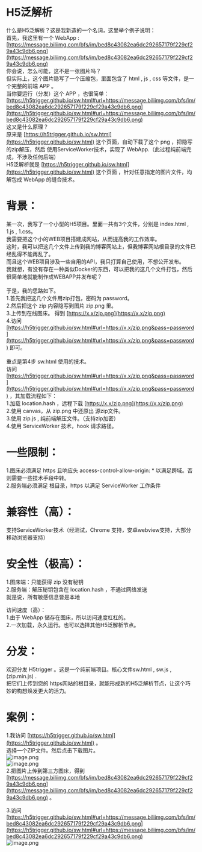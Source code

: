 #   H5泛解析
什么是H5泛解析？这是我新造的一个名词，这里举个例子说明：<br />首先，我这里有一个 WebApp : <br />[https://message.biliimg.com/bfs/im/bed8c43082ea6dc292657179f229cf29a43c9db6.png](https://message.biliimg.com/bfs/im/bed8c43082ea6dc292657179f229cf29a43c9db6.png)<br />你会说，怎么可能，这不是一张图片吗？<br />但实际上，这个图片隐写了一个压缩包，里面包含了 html , js , css 等文件，是一个完整的前端 APP 。<br />当你要运行（分发）这个 APP ，也很简单：<br />[https://h5trigger.github.io/sw.html#url=https://message.biliimg.com/bfs/im/bed8c43082ea6dc292657179f229cf29a43c9db6.png](https://h5trigger.github.io/sw.html#url=https://message.biliimg.com/bfs/im/bed8c43082ea6dc292657179f229cf29a43c9db6.png)<br />这又是什么原理？<br />原来是 [https://h5trigger.github.io/sw.html](https://h5trigger.github.io/sw.html) 这个页面，自动下载了这个 png ，把隐写的zip解压，然后 使用ServiceWorker技术，实现了 WebApp.（此过程纯前端完成，不涉及任何后端）<br />H5泛解析就是  [https://h5trigger.github.io/sw.html](https://h5trigger.github.io/sw.html) 这个页面 ，针对任意指定的图片文件，均解包成 WebApp 的缝合技术。
# 背景：
某一次，我写了一个小型的H5项目。里面一共有3个文件，分别是 index.html , 1.js , 1.css。<br />我需要把这个小的WEB项目搭建成网站，从而提高我的工作效率。<br />这时，我可以把这几个文件上传到我的博客网站上，但我博客网站根目录的文件已经乱得不能再乱了。<br />而且这个WEB项目涉及一些自用的API，我只打算自己使用，不想公开发布。<br />我就想，有没有存在一种类似Docker的东西，可以把我的这几个文件打包，然后很简单地就能制作成WEBAPP并发布呢？<br />  <br />  于是，我的思路如下。<br />  1.首先我把这几个文件用zip打包，密码为 password。<br />  2.然后把这个 zip 内容隐写到图片 zip.png 里。<br />  3.上传到在线图床。 得到 [https://x.x/zip.png](https://x.x/zip.png)<br />  4.访问 [https://h5trigger.github.io/sw.html#url=https://x.x/zip.png&pass=password](https://h5trigger.github.io/sw.html#url=https://x.x/zip.png&pass=password) 即可。<br />  <br />  重点是第4步 sw.html 使用的技术。<br />访问 [https://h5trigger.github.io/sw.html#url=https://x.x/zip.png&pass=password](https://h5trigger.github.io/sw.html#url=https://x.x/zip.png&pass=password)  ，其加载流程如下：<br />  1.加载 location.hash ，远程下载 [https://x.x/zip.png](https://x.x/zip.png) <br />  2.使用 canvas，从 zip.png 中还原出 源zip文件。<br />  3.使用 zip.js , 纯前端解压文件。（支持zip加密） <br />  4.使用 ServiceWorker 技术，hook 请求路径。<br />  

# 一些限制：
1.图床必须满足 https 且响应头 access-control-allow-origin: * 以满足跨域。否则需要一些技术手段中转。<br />2.服务端必须满足 根目录，https 以满足 ServiceWorker 工作条件

# 兼容性（高）：
支持ServiceWorker技术（经测试，Chrome 支持，安卓webview支持，大部分移动浏览器支持）

# 安全性（极高）：
1.图床端：只能获得 zip 没有秘钥<br />2.服务端：解压秘钥包含在 location.hash ，不通过网络发送<br />就是说，所有敏感信息皆是本地

访问速度（高）：<br />1.由于 WebApp 储存在图床，所以访问速度杠杠的。<br />2.一次加载，永久运行。也可以选择其他H5泛解析节点。
# 分发：
欢迎分发 H5trigger 。这是一个纯前端项目。核心文件sw.html , sw.js , (zip.min.js) .<br />把它们上传到您的 https网站的根目录，就能形成新的H5泛解析节点，让这个巧妙的构想焕发更大的活力。<br />


#   案例：
  1.我访问 [https://h5trigger.github.io/sw.html](https://h5trigger.github.io/sw.html) 。<br />选择一个ZIP文件。然后点击下载图片。<br />![image.png](https://cdn.nlark.com/yuque/0/2022/png/2953360/1663500173559-87ff26a7-03e8-43b1-a9ac-c5dd16cdc257.png#clientId=ude4d15bd-3c38-4&crop=0&crop=0&crop=1&crop=1&from=paste&height=564&id=u9294715c&margin=%5Bobject%20Object%5D&name=image.png&originHeight=592&originWidth=1257&originalType=binary&ratio=1&rotation=0&showTitle=false&size=90956&status=done&style=none&taskId=u4c4a457d-068c-4c65-8e66-53918434138&title=&width=1197.1429115087833)<br />  ![image.png](https://cdn.nlark.com/yuque/0/2022/png/2953360/1663500113019-8b9c8dab-6189-440f-930f-db61e29bd608.png#clientId=ude4d15bd-3c38-4&crop=0&crop=0&crop=1&crop=1&from=paste&height=520&id=u77cdeaea&margin=%5Bobject%20Object%5D&name=image.png&originHeight=546&originWidth=651&originalType=binary&ratio=1&rotation=0&showTitle=false&size=903914&status=done&style=none&taskId=u4b102cf1-8ab4-4d09-92b0-884fe65cb44&title=&width=620.0000281561001)<br />  2.把图片上传到第三方图床，得到 [https://message.biliimg.com/bfs/im/bed8c43082ea6dc292657179f229cf29a43c9db6.png](https://message.biliimg.com/bfs/im/bed8c43082ea6dc292657179f229cf29a43c9db6.png) 。

3.访问   <br />[https://h5trigger.github.io/sw.html#url=https://message.biliimg.com/bfs/im/bed8c43082ea6dc292657179f229cf29a43c9db6.png](https://h5trigger.github.io/sw.html#url=https://message.biliimg.com/bfs/im/bed8c43082ea6dc292657179f229cf29a43c9db6.png)<br />![image.png](https://cdn.nlark.com/yuque/0/2022/png/2953360/1663500202274-7f5b0d0b-039c-4fe4-927b-f545f9b43e95.png#clientId=ude4d15bd-3c38-4&crop=0&crop=0&crop=1&crop=1&from=paste&height=775&id=u7ee1cc94&margin=%5Bobject%20Object%5D&name=image.png&originHeight=814&originWidth=1024&originalType=binary&ratio=1&rotation=0&showTitle=false&size=1117488&status=done&style=none&taskId=ucdca1149-9823-44f6-bacb-0e0c95ecb92&title=&width=975.238139526646)



